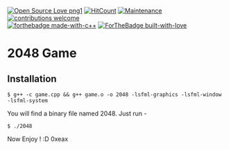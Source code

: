 [![Open Source Love png1](https://badges.frapsoft.com/os/v1/open-source.png?v=103)](https://github.com/ellerbrock/open-source-badges/)
[![HitCount](http://hits.dwyl.io/indrarahul2013/2048.svg)](http://hits.dwyl.io/indrarahul2013/Tetris)
[![Maintenance](https://img.shields.io/badge/Maintained%3F-yes-green.svg)](https://GitHub.com/indrarahul2013/2048/graphs/commit-activity)
[![contributions welcome](https://img.shields.io/badge/contributions-welcome-brightgreen.svg?style=flat)](https://github.com/indrarahul2013/2048/issues)
<br>
[![forthebadge made-with-c++](https://forthebadge.com/images/badges/made-with-c-plus-plus.svg)](http://www.cplusplus.com)
[![ForTheBadge built-with-love](http://ForTheBadge.com/images/badges/built-with-love.svg)](http://www.cplusplus.com)
<br>

# 2048 Game

## Installation

```
$ g++ -c game.cpp && g++ game.o -o 2048 -lsfml-graphics -lsfml-window -lsfml-system
```
You will find a binary file named 2048. Just run - 

```
$ ./2048
```
Now Enjoy ! :D 
0xeax

